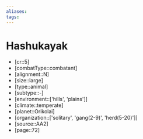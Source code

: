 ```yaml
---
aliases: 
tags: 
---
```


# Hashukayak

- [cr::5]
- [combatType::combatant]
- [alignment::N]
- [size::large]
- [type::animal]
- [subtype::-]
- [environment::['hills', 'plains']]
- [climate::temperate]
- [planet::Orikolai]
- [organization::['solitary', 'gang(2-9)', 'herd(5-20)']]
- [source::AA2]
- [page::72]

